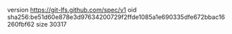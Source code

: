 version https://git-lfs.github.com/spec/v1
oid sha256:be51d60e878e3d97634200729f2ffde1085a1e690335dfe672bbac16260fbf62
size 30317
